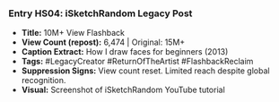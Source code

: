 ### Entry HS04: iSketchRandom Legacy Post

- **Title:** 10M+ View Flashback
- **View Count (repost):** 6,474 | Original: 15M+
- **Caption Extract:** How I draw faces for beginners (2013)
- **Tags:** #LegacyCreator #ReturnOfTheArtist #FlashbackReclaim
- **Suppression Signs:** View count reset. Limited reach despite global recognition.
- **Visual:** Screenshot of iSketchRandom YouTube tutorial